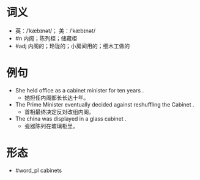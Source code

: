 # 词义
- 英：/ˈkæbɪnət/； 美：/ˈkæbɪnət/
- #n 内阁；陈列柜；储藏柜
- #adj 内阁的；玲珑的；小房间用的；细木工做的
# 例句
- She held office as a cabinet minister for ten years .
	- 她担任内阁部长长达十年。
- The Prime Minister eventually decided against reshuffling the Cabinet .
	- 首相最终决定反对改组内阁。
- The china was displayed in a glass cabinet .
	- 瓷器陈列在玻璃柜里。
# 形态
- #word_pl cabinets
